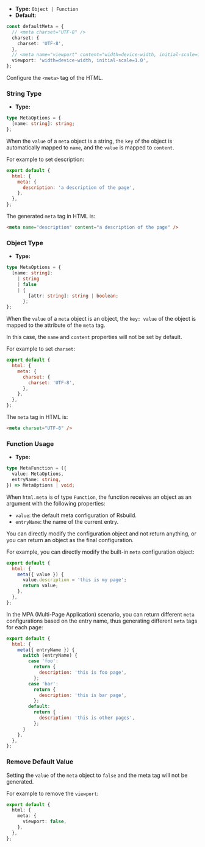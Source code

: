- **Type:** `Object | Function`
- **Default:**

```ts
const defaultMeta = {
  // <meta charset="UTF-8" />
  charset: {
    charset: 'UTF-8',
  },
  // <meta name="viewport" content="width=device-width, initial-scale=1.0" />
  viewport: 'width=device-width, initial-scale=1.0',
};
```

Configure the `<meta>` tag of the HTML.

### String Type

- **Type:**

```ts
type MetaOptions = {
  [name: string]: string;
};
```

When the `value` of a `meta` object is a string, the `key` of the object is automatically mapped to `name`, and the `value` is mapped to `content`.

For example to set description:

```js
export default {
  html: {
    meta: {
      description: 'a description of the page',
    },
  },
};
```

The generated `meta` tag in HTML is:

```html
<meta name="description" content="a description of the page" />
```

### Object Type

- **Type:**

```ts
type MetaOptions = {
  [name: string]:
    | string
    | false
    | {
        [attr: string]: string | boolean;
      };
};
```

When the `value` of a `meta` object is an object, the `key: value` of the object is mapped to the attribute of the `meta` tag.

In this case, the `name` and `content` properties will not be set by default.

For example to set `charset`:

```js
export default {
  html: {
    meta: {
      charset: {
        charset: 'UTF-8',
      },
    },
  },
};
```

The `meta` tag in HTML is:

```html
<meta charset="UTF-8" />
```

### Function Usage

- **Type:**

```ts
type MetaFunction = ({
  value: MetaOptions,
  entryName: string,
}) => MetaOptions | void;
```

When `html.meta` is of type `Function`, the function receives an object as an argument with the following properties:

- `value`: the default meta configuration of Rsbuild.
- `entryName`: the name of the current entry.

You can directly modify the configuration object and not return anything, or you can return an object as the final configuration.

For example, you can directly modify the built-in `meta` configuration object:

```js
export default {
  html: {
    meta({ value }) {
      value.description = 'this is my page';
      return value;
    },
  },
};
```

In the MPA (Multi-Page Application) scenario, you can return different `meta` configurations based on the entry name, thus generating different `meta` tags for each page:

```js
export default {
  html: {
    meta({ entryName }) {
      switch (entryName) {
        case 'foo':
          return {
            description: 'this is foo page',
          };
        case 'bar':
          return {
            description: 'this is bar page',
          };
        default:
          return {
            description: 'this is other pages',
          };
      }
    },
  },
};
```

### Remove Default Value

Setting the `value` of the `meta` object to `false` and the meta tag will not be generated.

For example to remove the `viewport`:

```ts
export default {
  html: {
    meta: {
      viewport: false,
    },
  },
};
```
